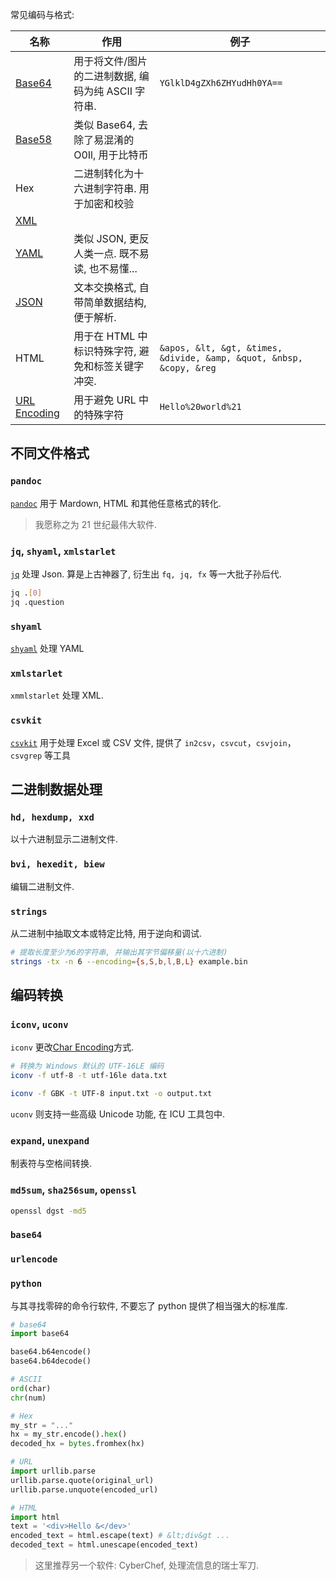 常见编码与格式:

| 名称   | 作用                                                                | 例子                                                         |
| ------ | ------------------------------------------------------------------- | ------------------------------------------------------------ |
| [Base64](../../Information/Encoding/Base64.md) | 用于将文件/图片的二进制数据, 编码为纯 ASCII 字符串.| `YGlklD4gZXh6ZHYudHh0YA==`                                                          |
| [Base58](../../Information/Encoding/Base58.md) | 类似 Base64, 去除了易混淆的 O0Il, 用于比特币                        |                                                              |
| Hex    | 二进制转化为十六进制字符串. 用于加密和校验                          |                                                              |
|  [XML](../../Information/Data%20Exchange/XML.md)   |                                                                     |                                                              |
| [YAML](../../Information/Data%20Exchange/YAML.md)   | 类似 JSON, 更反人类一点. 既不易读, 也不易懂...                                                                    |                                                              |
| [JSON](../../Information/Data%20Exchange/JSON.md)   | 文本交换格式, 自带简单数据结构, 便于解析.                             |                                                              |
| HTML   | 用于在 HTML 中标识特殊字符, 避免和标签关键字冲突.                   | `&apos, &lt, &gt, &times, &divide, &amp, &quot, &nbsp, &copy, &reg` |
| [URL Encoding](../../Information/Encoding/URL%20Encoding.md)   | 用于避免 URL 中的特殊字符                            | `Hello%20world%21`                                           |

## 不同文件格式

### `pandoc`

[`pandoc`](http://pandoc.org/) 用于 Mardown, HTML 和其他任意格式的转化. 

> 我愿称之为 21 世纪最伟大软件. 

### `jq`, `shyaml`, `xmlstarlet`

[`jq`](http://stedolan.github.io/jq/) 处理 Json. 算是上古神器了, 衍生出 `fq, jq, fx` 等一大批子孙后代.

```sh
jq .[0]
jq .question
```

### `shyaml`

[`shyaml`](https://github.com/0k/shyaml) 处理 YAML

### `xmlstarlet`

`xmmlstarlet` 处理 XML.

### `csvkit`

[`csvkit`](https://github.com/onyxfish/csvkit) 用于处理 Excel 或 CSV 文件, 提供了 `in2csv`，`csvcut`，`csvjoin`，`csvgrep` 等工具

## 二进制数据处理

### `hd, hexdump, xxd`

以十六进制显示二进制文件.

### `bvi, hexedit, biew`

编辑二进制文件.

### `strings`

从二进制中抽取文本或特定比特, 用于逆向和调试.

```bash
# 提取长度至少为6的字符串, 并输出其字节偏移量(以十六进制)
strings -tx -n 6 --encoding={s,S,b,l,B,L} example.bin
```

## 编码转换

### `iconv`, `uconv`

`iconv` 更改[Char Encoding](../../Information/Encoding/Char%20Encoding.md)方式. 

```sh
# 转换为 Windows 默认的 UTF-16LE 编码 
iconv -f utf-8 -t utf-16le data.txt

iconv -f GBK -t UTF-8 input.txt -o output.txt
```

`uconv` 则支持一些高级 Unicode 功能, 在 ICU 工具包中.

### `expand`, `unexpand`

制表符与空格间转换.

### `md5sum`, `sha256sum`, `openssl`

```sh
openssl dgst -md5 
```

### `base64`

### `urlencode`

### `python`

与其寻找零碎的命令行软件, 不要忘了 python 提供了相当强大的标准库.

```python
# base64
import base64

base64.b64encode()
base64.b64decode()

# ASCII
ord(char)
chr(num)

# Hex
my_str = "..."
hx = my_str.encode().hex()
decoded_hx = bytes.fromhex(hx)

# URL
import urllib.parse
urllib.parse.quote(original_url)
urllib.parse.unquote(encoded_url)

# HTML
import html
text = '<div>Hello &</dev>'
encoded_text = html.escape(text) # &lt;div&gt ...
decoded_text = html.unescape(encoded_text)
```

> 这里推荐另一个软件: CyberChef, 处理流信息的瑞士军刀.